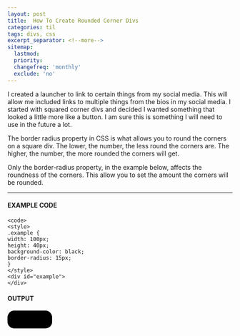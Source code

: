 ```yaml
---
layout: post
title:  How To Create Rounded Corner Divs
categories: til
tags: divs, css
excerpt_separator: <!--more-->
sitemap:
  lastmod: 
  priority: 
  changefreq: 'monthly'
  exclude: 'no'
---
```

I created a launcher to link to certain things from my social media. This will allow me included links to multiple things from the bios in my social media. I started with squared corner divs and decided I wanted something that looked a little more like a button. I am sure this is something I will need to use in the future a lot.
  
The border radius property in CSS is what allows you to round the corners on a square div. The lower, the number, the less round the corners are. The higher, the number, the more rounded the corners will get.

Only the border-radius property, in the example below, affects the roundness of the corners. This allow you to set the amount the corners will be rounded.

---  
#### EXAMPLE CODE  
 	<code>
    <style>
    .example {  
    width: 100px; 
    height: 40px;
    background-color: black;
    border-radius: 15px; 
    }
    </style>
    <div id="example">
    </div>
  

#### OUTPUT
<div id="example" style="width: 100px; height: 40px; border-radius: 15px;background-color: black;"><div>  
